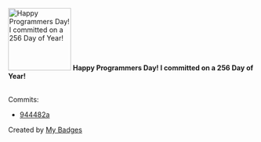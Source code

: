 <img src="https://my-badges.github.io/my-badges/programmers-day.png" alt="Happy Programmers Day! I committed on a 256 Day of Year!" title="Happy Programmers Day! I committed on a 256 Day of Year!" width="128">
<strong>Happy Programmers Day! I committed on a 256 Day of Year!</strong>
<br><br>

Commits:

- <a href="https://github.com/arista-netdevops-community/cloudvision-automation/commit/944482aba86e85a029dd6faa2c5c8cf101c06940">944482a</a>


Created by <a href="https://github.com/my-badges/my-badges">My Badges</a>